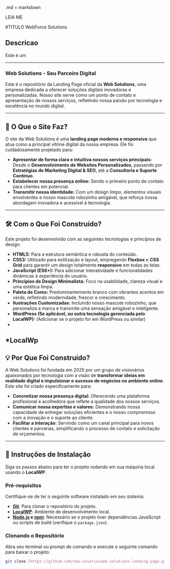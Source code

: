 .md = markdown

LEIA ME 

#TITULO
WebForce Solutions

## Descricao
 Este é um 

------------------

### Web Solutions - Seu Parceiro Digital

Este é o repositório da Landing Page oficial da **Web Solutions**, uma empresa dedicada a oferecer soluções digitais inovadoras e personalizadas. Nosso site serve como um ponto de contato e apresentação de nossos serviços, refletindo nossa paixão por tecnologia e excelência no mundo digital.

---

## 🎯 O Que o Site Faz?

O site da Web Solutions é uma **landing page moderna e responsiva** que atua como a principal vitrine digital da nossa empresa. Ele foi cuidadosamente projetado para:

* **Apresentar de forma clara e intuitiva nossos serviços principais:** Desde o **Desenvolvimento de Websites Personalizados**, passando por **Estratégias de Marketing Digital & SEO**, até a **Consultoria e Suporte Contínuo**.
* **Estabelecer nossa presença online:** Sendo o primeiro ponto de contato para clientes em potencial.
* **Transmitir nossa identidade:** Com um design limpo, elementos visuais envolventes e nosso mascote robozinho amigável, que reforça nossa abordagem inovadora e acessível à tecnologia.

---

## 🛠️ Com o Que Foi Construído?

Este projeto foi desenvolvido com as seguintes tecnologias e princípios de design:

* **HTML5:** Para a estrutura semântica e robusta do conteúdo.
* **CSS3:** Utilizado para estilização e layout, empregando **Flexbox** e **CSS Grid** para garantir um design totalmente **responsivo** em todas as telas.
* **JavaScript (ES6+):** Para adicionar interatividade e funcionalidades dinâmicas à experiência do usuário.
* **Princípios de Design Minimalista:** Foco na usabilidade, clareza visual e uma estética limpa.
* **Paleta de Cores:** Predominantemente branco com vibrantes acentos em verde, refletindo modernidade, frescor e crescimento.
* **Ilustrações Customizadas:** Incluindo nosso mascote robozinho, que personaliza a marca e transmite uma sensação amigável e inteligente.
* **WordPress (Se aplicável, ou outra tecnologia gerenciada pelo LocalWP):** (Adicionar se o projeto for em WordPress ou similar)
* 
*LocalWp
---

## 💡 Por Que Foi Construído?

A Web Solutions foi fundada em 2025 por um grupo de visionários apaixonados por tecnologia com a visão de **transformar ideias em realidade digital e impulsionar o sucesso de negócios no ambiente online**. Este site foi criado especificamente para:

* **Concretizar nossa presença digital:** Oferecendo uma plataforma profissional e acolhedora que reflete a qualidade dos nossos serviços.
* **Comunicar nossa expertise e valores:** Demonstrando nossa capacidade de entregar soluções eficientes e o nosso compromisso com a inovação e o suporte ao cliente.
* **Facilitar a interação:** Servindo como um canal principal para novos clientes e parcerias, simplificando o processo de contato e solicitação de orçamentos.

---

## 🚀 Instruções de Instalação

Siga os passos abaixo para ter o projeto rodando em sua máquina local usando o **LocalWP**.

### Pré-requisitos

Certifique-se de ter o seguinte software instalado em seu sistema:

* **[Git](https://git-scm.com/downloads)**: Para clonar o repositório do projeto.
* **[LocalWP](https://localwp.com/)**: Ambiente de desenvolvimento local.
* **[Node.js](https://nodejs.org/en/download/) e [npm](https://www.npmjs.com/get-npm)**: Necessário se o projeto tiver dependências JavaScript ou scripts de build (verifique o `package.json`).

### Clonando o Repositório

Abra seu terminal ou prompt de comando e execute o seguinte comando para baixar o projeto:

```bash
git clone [https://github.com/seu-usuario/web-solutions-landing-page.git](https://github.com/seu-usuario/web-solutions-landing-page.git)